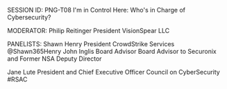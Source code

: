 SESSION ID: PNG-T08
I'm in Control Here: Who's in Charge of Cybersecurity?

MODERATOR:
Philip Reitinger
President VisionSpear LLC

PANELISTS:
Shawn Henry
President CrowdStrike Services @Shawn365Henry
John Inglis
Board Advisor Board Advisor to Securonix and Former NSA Deputy Director

Jane Lute
President and Chief Executive Officer Council on CyberSecurity
#RSAC

